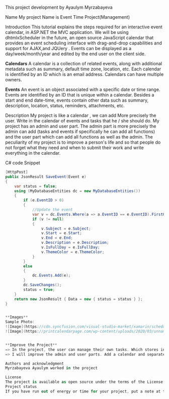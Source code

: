 ﻿This project development by Ayaulym Myrzabayeva 

Name
My project Name is Event Time Project(Management)

Introduction
This tutorial explains the steps required for an interactive event calendar, in ASP.NET the MVC application. We will be using dhtmlxScheduler in the future, an open source JavaScript calendar that provides an event scheduling interface with drag-and-drop capabilities and support for AJAX,and JQUery . Events can be displayed as a day/week/month/year and edited by the end user on the client side.

**Calendars**
A calendar is a collection of related events, along with additional metadata such as summary, default time zone, location, etc. Each calendar is identified by an ID which is an email address. Calendars can have multiple owners.

**Events**
An event is an object associated with a specific date or time range. Events are identified by an ID that is unique within a calendar. Besides a start and end date-time, events contain other data such as summary, description, location, status, reminders, attachments, etc.


Description
My project is like a calendar , we can add More precisely the user. Write in the calendar of events and tasks that he / she should do.
My project has an admin and user part. The admin part is more precisely the admin can add (tasks and events if specifically he can add all functions) and the user part which can add all functions as well as the admin.
The peculiarity of my project is to improve a person's life and so that people do not forget what they need and when to submit their work and write everything in the calendar.

   C# code Snippet
```c#
[HttpPost]
public JsonResult SaveEvent(Event e)
{
    var status = false;
    using (MyDatabaseEntities dc = new MyDatabaseEntities())
    {
        if (e.EventID > 0)
        {
            //Update the event
            var v = dc.Events.Where(a => a.EventID == e.EventID).FirstOrDefault();
            if (v != null)
            {
                v.Subject = e.Subject;
                v.Start = e.Start;
                v.End = e.End;
                v.Description = e.Description;
                v.IsFullDay = e.IsFullDay;
                v.ThemeColor = e.ThemeColor;
            }
        }
        else
        {
            dc.Events.Add(e);
        }
        dc.SaveChanges();
        status = true;
    }
    return new JsonResult { Data = new { status = status } };
}


**Images**
Sample Photo:
![Image](https://cdn.syncfusion.com/visual-studio-market/xamarin/scheduler/scheduler.png) => I will make it so that a person can see their calendar anywhere as long as there was an Internet connection. 
![Image](https://printcalendarpage.com/wp-content/uploads/2020/03/unnamed-file-1073.jpg)


**Improve the Project**
=> In the project, the user can manage their own tasks. Which stores information in a database, and there we can configure access rights to your calendar (so that if you need, only one user can make changes to it).
=> I will improve the admin and user parts. Add a calendar and separate the admin and user roles so that the user can add a specific part. And I will make a progress bar so that the user can see how much they have completed their project or their task.

Authors and acknowledgment
Myrzabayeva Ayaulym worked in the project

License
The project is available as open source under the terms of the License.This article, along with any associated source code and files, is licensed under The GNU General Public License
Project status
If you have run out of energy or time for your project, put a note at the top of the README saying that development has slowed down or stopped completely. Someone may choose to fork your project or volunteer to step in as a maintainer or owner, allowing your project to keep going. You can also make an explicit request for maintainers.
